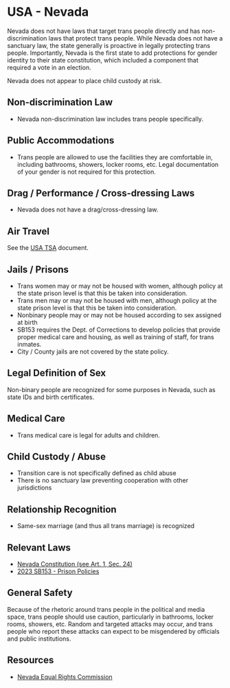 # USA - Nevada

Nevada does not have laws that target trans people directly and has
non-discrimination laws that protect trans people. While Nevada does not
have a sanctuary law, the state generally is proactive in legally
protecting trans people. Importantly, Nevada is the first state to add
protections for gender identity to their state constitution, which
included a component that required a vote in an election.

Nevada does not appear to place child custody at risk.

## Non-discrimination Law

 * Nevada non-discrimination law includes trans people specifically.

## Public Accommodations

 * Trans people are allowed to use the facilities they are comfortable
   in, including bathrooms, showers, locker rooms, etc.  Legal
   documentation of your gender is not required for this protection.

## Drag / Performance / Cross-dressing Laws

 * Nevada does not have a drag/cross-dressing law.

## Air Travel

See the [USA TSA](notes/tsa.md) document.

## Jails / Prisons

 * Trans women may or may not be housed with women, although policy at
   the state prison level is that this be taken into consideration.
 * Trans men may or may not be housed with men, although policy at
   the state prison level is that this be taken into consideration.
 * Nonbinary people may or may not be housed according to sex
   assigned at birth
 * SB153 requires the Dept. of Corrections to develop policies that
   provide proper medical care and housing, as well as training of
   staff, for trans inmates.
 * City / County jails are not covered by the state policy.

## Legal Definition of Sex

Non-binary people are recognized for some purposes in Nevada, such as
state IDs and birth certificates.

## Medical Care

 * Trans medical care is legal for adults and children.

## Child Custody / Abuse

 * Transition care is not specifically defined as child abuse
 * There is no sanctuary law preventing cooperation with other
   jurisdictions
 
## Relationship Recognition

 * Same-sex marriage (and thus all trans marriage) is recognized

## Relevant Laws

 * [Nevada Constitution (see Art. 1, Sec.  24)](https://www.leg.state.nv.us/const/nvconst.html)
 * [2023 SB153 - Prison Policies](https://legiscan.com/NV/text/SB153/id/2817395)

## General Safety

Because of the rhetoric around trans people in the political and media
space, trans people should use caution, particularly in bathrooms,
locker rooms, showers, etc.  Random and targeted attacks may occur, and
trans people who report these attacks can expect to be misgendered by
officials and public institutions.

## Resources

 * [Nevada Equal Rights Commission](https://detr.nv.gov/NERC)
